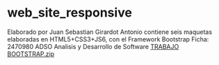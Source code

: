 # web_site_responsive
Elaborado por Juan Sebastian Girardot Antonio
contiene seis maquetas elaboradas en HTML5+CSS3+JS6, con el Framework Bootstrap
Ficha: 2470980 ADSO  Analisis y Desarrollo de Software [TRABAJO BOOTSTRAP.zip](https://github.com/GIRARDOTCITO/web_site_responsive/files/8320695/TRABAJO.BOOTSTRAP.zip)

